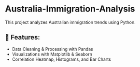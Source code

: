# Australia-Immigration-Analysis


This project analyzes Australian immigration trends using Python.

## 📌 Features:
- Data Cleaning & Processing with Pandas
- Visualizations with Matplotlib & Seaborn
- Correlation Heatmap, Histograms, and Bar Charts
